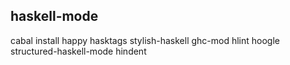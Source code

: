 haskell-mode
------
cabal install happy hasktags stylish-haskell  ghc-mod hlint hoogle structured-haskell-mode hindent

